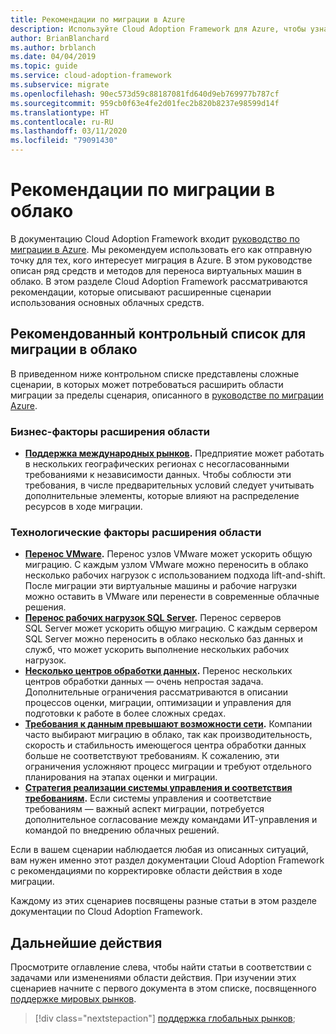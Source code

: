 ```yaml
---
title: Рекомендации по миграции в Azure
description: Используйте Cloud Adoption Framework для Azure, чтобы узнать, как реализовать средства, необходимые для согласования с рекомендациями по миграции в облако.
author: BrianBlanchard
ms.author: brblanch
ms.date: 04/04/2019
ms.topic: guide
ms.service: cloud-adoption-framework
ms.subservice: migrate
ms.openlocfilehash: 90ec573d59c88187081fd640d9eb769977b787cf
ms.sourcegitcommit: 959cb0f63e4fe2d01fec2b820b8237e98599d14f
ms.translationtype: HT
ms.contentlocale: ru-RU
ms.lasthandoff: 03/11/2020
ms.locfileid: "79091430"
---
```

# <a name="best-practices-for-cloud-migration"></a>Рекомендации по миграции в облако

В документацию Cloud Adoption Framework входит [руководство по миграции в Azure](../azure-migration-guide/index.md). Мы рекомендуем использовать его как отправную точку для тех, кого интересует миграция в Azure. В этом руководстве описан ряд средств и методов для переноса виртуальных машин в облако. В этом разделе Cloud Adoption Framework рассматриваются рекомендации, которые описывают расширенные сценарии использования основных облачных средств.

## <a name="cloud-migration-best-practice-checklist"></a>Рекомендованный контрольный список для миграции в облако

В приведенном ниже контрольном списке представлены сложные сценарии, в которых может потребоваться расширить области миграции за пределы сценария, описанного в [руководстве по миграции Azure](../azure-migration-guide/index.md).

### <a name="business-driven-scope-expansion"></a>Бизнес-факторы расширения области

- **[Поддержка международных рынков](./multiple-regions.md).** Предприятие может работать в нескольких географических регионах с несогласованными требованиями к независимости данных. Чтобы соблюсти эти требования, в числе предварительных условий следует учитывать дополнительные элементы, которые влияют на распределение ресурсов в ходе миграции.

### <a name="technology-driven-scope-expansion"></a>Технологические факторы расширения области

- **[Перенос VMware](./vmware-host.md).** Перенос узлов VMware может ускорить общую миграцию. С каждым узлом VMware можно переносить в облако несколько рабочих нагрузок с использованием подхода lift-and-shift. После миграции эти виртуальные машины и рабочие нагрузки можно оставить в VMware или перенести в современные облачные решения.
- **[Перенос рабочих нагрузок SQL Server](./sql-migration.md).** Перенос серверов SQL Server может ускорить общую миграцию. С каждым сервером SQL Server можно переносить в облако несколько баз данных и служб, что может ускорить выполнение нескольких рабочих нагрузок.
- **[Несколько центров обработки данных](./multiple-datacenters.md).** Перенос нескольких центров обработки данных — очень непростая задача. Дополнительные ограничения рассматриваются в описании процессов оценки, миграции, оптимизации и управления для подготовки к работе в более сложных средах.
- **[Требования к данным превышают возможности сети](./network-capacity-exceeded.md).** Компании часто выбирают миграцию в облако, так как производительность, скорость и стабильность имеющегося центра обработки данных больше не соответствуют требованиям. К сожалению, эти ограничения усложняют процесс миграции и требуют отдельного планирования на этапах оценки и миграции.
- **[Стратегия реализации системы управления и соответствия требованиям](./governance-or-compliance.md).** Если системы управления и соответствие требованиям — важный аспект миграции, потребуется дополнительное согласование между командами ИТ-управления и командой по внедрению облачных решений.

Если в вашем сценарии наблюдается любая из описанных ситуаций, вам нужен именно этот раздел документации Cloud Adoption Framework с рекомендациями по корректировке области действия в ходе миграции.

Каждому из этих сценариев посвящены разные статьи в этом разделе документации по Cloud Adoption Framework.

## <a name="next-steps"></a>Дальнейшие действия

Просмотрите оглавление слева, чтобы найти статьи в соответствии с задачами или изменениями области действия. При изучении этих сценариев начните с первого документа в этом списке, посвященного [поддержке мировых рынков](./multiple-regions.md).

> [!div class="nextstepaction"]
> [поддержка глобальных рынков](./multiple-regions.md);
